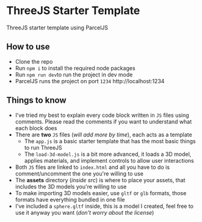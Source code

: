 # ThreeJS Starter Template
ThreeJS starter template using ParcelJS

## How to use
- Clone the repo 
- Run `npm i` to install the required node packages
- Run `npm run dev`to run the project in dev mode
- ParcelJS runs the project on port `1234` http://localhost:1234

## Things to know
- I've tried my best to explain every code block written in `JS` files using comments. Please read the comments if you want to understand what each block does
- There are **two** `JS` files (*will add more by time*), each acts as a template
  - The `app.js` is a basic starter template that has the most basic things to run ThreeJS
  - The `load-3d-model.js` is a bit more advanced, it loads a 3D model, applies materials, and implement controls to allow user interactions
- Both `JS` files are linked to `index.html` and all you have to do is comment/uncomment the one you're willing to use
- The **assets** directory (*inside src*) is where to place your assets, that includes the 3D models you're willing to use
- To make importing 3D models easier, use `gltf` or `glb` formats, those formats have everything bundled in one file
- I've included a `sphere.gltf` inside, this is a model I created, feel free to use it anyway you want (*don't worry about the license*)
